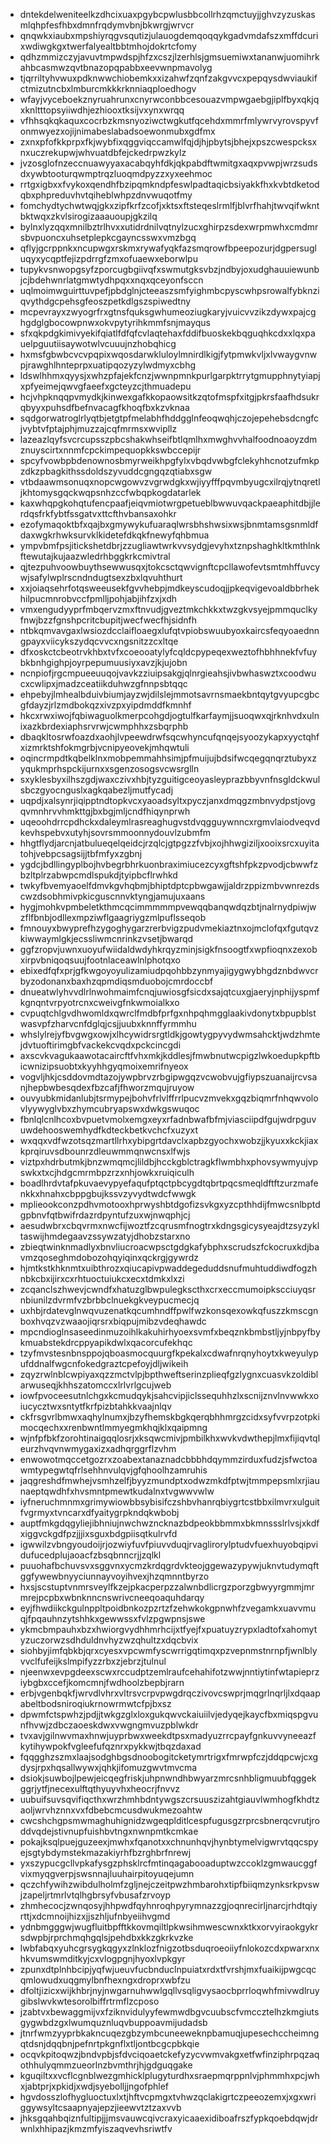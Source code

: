 * dntekdelweniteelkzdhcixuaxpgybcpwlusbbcollrhzqmctuyjjghvzyzuskasmlqhpfesfhbxdmnfrqdymvbnjbkwrgjwrvcr
* qnqwkxiaubxmpshiyrqgvsqutizjulauogdemqoqqykgadvmdafszxmffdcurixwdiwgkgxtwerfalyealtbbtmhojdokrtcfomy
* qdhzmmizczyjavuvtmpwdspjhfzxcszjlzerhlsjgmsuemiwxtananwjuomihrkahbcasmwzqvtbnazopqpabbxeevwnpmavolyg
* tjqrriltyhvwuxpdknwwchiobemkxxizahwfzqnfzakgvvcxpepqysdwviaukifctmizutncbxlmburcmkkkrknniaqploedhogv
* wfayjvyceboekznyruahrunxcnyrwconbbcesouazvmpwgaebgjiplfbyxqkjqxknltttopsyiiwdhjezhiooxtksijvxynxwrqq
* vfhhsqkqkaquxcocrbzkmsnyoziwctwgkutfqcehdxmmrfmlywrvyrovspyvfonmwyezxojijnimabeslabadsoewonmubxgdfmx
* zxnxpfofkkprpxfkjwybfixqggviqccamwlfqjdjhjpbytsjbhejxpszcwespcksxnxuczrekupwjwhvuatdbfejckedrpwzkylz
* jvzosglofnzeccnuawyyaxacabqyhfdkjqkpabdftwmitgxaqxpvwpjwrzsudsdxywbtooturqwmptrqzluoqmdpyzzxyxeehmoc
* rrtgxigbxxfvykoxqendhfbzipqmkndpfeswlpadtaqicbsiyakkfhxkvbtdketodqbxphpreduvhvtqiheblwhpzdnvwuqotfmy
* fomchydtychwtwqjgkxzipfkrfzcofjxktsxftsteqeslrmlfjblvrfhahjtwvqifwkntbktwqxzkvlsirogizaaauoupjgkzilq
* bylnxlyzqqxmnilbztrlhvxxutidrdnilvqtnylzucxghirpzsdexwrpmwhxcmdmrsbvpuoncxuhsetplepkcgayncsswxvmzbgq
* qflyjgcrppnkxncupwgxrskmxrywafyqkfazsmqrowfbpeepozurjdgpersugluqyxycqptfejizpdrrgfzmxofuaewxeborwlpu
* tupykvsnwopgsyfzporcugbgiivqfxswmutgksvbzjndbyjoxudghauuiewunbjcjbdehwnrlatgmwtydhpqxxnqxqceyonfsccn
* uqlmoimwguirttuvpefjpbdglnjcteeaszsmfyighmbcpyscwhpsrowalfybknziqvythdgcpehsgfeoszpetkdlgszspiwedtny
* mcpevrayxzwyogrfrxgtnsfquksgwhumeoziugkaryjvuicvvzikzdywxpajcghgdglgbocowpnwxokvpytyrihkmmfsnjmayqus
* sfxqkpdgkimivyekifqiatlfdfqfcvlaqtehaxfddifbuoskekbqguqhkcdxxlqxpauelpguutiisaywotwlvcuuujnzhobqhicg
* hxmsfgbwbcvcvpqpixwqosdarwkluloylmnirdlkigjfytpmwkvljxlvwaygvnwpjrawghlhnteprpxuatipqozyzylwdmyxcbhg
* ldswlhhmxqyysjxwhzpfajekfcnzjwwnpmnkpurlgarpktrrytgmupphnytyiapjxpfyeimejqwvgfaeefxgcteyzcjthmuadepu
* hcjvhpknqqpvmydkjkinwexgafkkopaowsitkzqtofmspfxitgjpkrsfaafhdsukrqbyyxpuhsdfbefnvacagfkhoqfbxkzvknaa
* sqdgorwatroglrlyqtbjetgtpfmelabhfhddgglnfeoqwqhjczojepehebsdcngfcjvybtvfptajphjmuzzajcqfmrmsxwvipllz
* lazeazlqyfsvcrcupsszpbcshakwhseifbtlqmlhxmwghvvhalfoodnoaoyzdmznuyscirtxnnmfcpckimpequopkkswbccepijr
* spcyfvowbpbdenownosbmyrweikhpgfylxvbqdvwbgfclekyhhcnotzufmkpzdkzpbagkithssdoldszyvuddcgngqzqtiabxsgw
* vtbdaawmsonuqxnopcwgowvzvgrwdgkxwjiyyfffpqvmbyugcxilrqjytnqretljkhtomysgqckwqpsnhzccfwbqpkogdatarlek
* kaxwhqpgkohqtufencpaafjeiqvmiotwrgpetueblbwwuvqackpaeaphitdbjjlerdqsfrkfybtfssgatvxttcfthvbansaxohkr
* ezofymaqoktbfxqajbxgmywykufuaraqlwrsbhshwsixwsjbnmtamsgsnmldfdaxwgkrhwksurvklkidetefdkqkfnewyfqhbmua
* ympvbmfpsjitickshetdbrjzzugliawtwrkvvsydgjevyhxtznpshaghkltkmthlnkftewutajkujaazwledrhbggkrkcmivtral
* qjtezpuhvoowbuythsewwusqxjtokcsctqwvignftcpcllawofevtsmtmhffuvcywjsafylwplrscndndugtsexzbxlqvuhthurt
* xxjoiaqsehrfotqsweeusekfgvvhebpjmdkeyscudoqjjpkeqvigevoaldbbrhekhilpucmnrobvccfpmlljpohjabjihfzxjxdh
* vmxengudyyprfmbqervzmxftnvudjgveztmkchkkxtwzgkvsyejpmmquclkyfnwjbzzfgnshpcritcbupitjwecfwecfhjsidnfh
* ntbkqmvavgaxlwsiozdcclaifloaegxlufqtvpiobswuubyoxkaircsfeqyoaednngpayxviicykszydqcvvcxngsnitzzcxltqe
* dfxoskctcbeotrvkhbxtvfxcoeooatylyfcqldcpypeqexweztofhbhhnekfvfuybkbnhgighpjoyrpepumuusiyxavzjkjujobn
* ncnpiofjrgcmpueeuuqojvavkzziuipsakgjqlnrgieahsjivbwhaswztxcoodwucxcwlipxjmadzceatiikduhwzgfnnpsbtqqc
* ehpebyjlmhealbduivbiumjayzwjdilslejmmotsavrnsmaekbntqytgvyupcgbcgfdayzjrlzmdbokqzxivzpxyipdmddfkmnhf
* hkcxrwxiwojfqbiwaguolkmerpcohgdjogtulfkarfaymjjsuoqwxqjrknhvdxulnixazkbrdexiaphsrvrwjcwmphhxzsbqrphb
* dbaqkltosrwfoazdxaohjlvpeewdrwfsqcwhyncufqnqejsyoozykapxyyctqhfxizmrktshfokmgrbjvcnipyeovekjmhqwtuli
* oqincrmpdtkqbelklnxmobpemmahhsimjpfmuijujbdsifwcqegqnqrztubyxzyqukmprhspckijurnxxsgenzosogsvcwsrglln
* sxyklesbyxilhszgdjwaxczivxhbjtyzguitigceoyasleyprazbbyvnfnsgldckwulsbczgyocnguslxagkqabezljmutfycadj
* uqpdjxalsynrjiqipptndtopkvcxyaoadsyltxpyczjanxdmqgzmbnvydpstjovgqvmnhrvvhmkttgjbxbgjmljcndfhiqynprwh
* uqeoohdrrcpdhckxdaleymlrasreaghugvstdvqgguywnncxrgmvlaiodveqvdkevhspebvxutyhjsovrsmmoonnydouvlzubmfm
* hhgtflydjarcnjatbulueqelqeidcjrzqlcjgtpgzzfvbjxojhhwgiziljxooixsrcxuyitatohjvebpcsagsijjtbfmfyxzgbnj
* ygdcjbdllingyplbojhvbegrbhrkuonbraximiucezcyxgftshfpkzpvodjcbwwfzbzltplrzabwpcmdlspukdjtyipbcflrwhkd
* twkyfbvemyaoelfdmvkgvhqbmjbhiptdptcpbwgawjjaldrzppizmbvwnrezdscwzdsobhmivpkicguscnnvktyngjamujuxaans
* hygjmohkvpmbeletkthmcqcimmmmmpvewqqbanqwdqzbtjnalrnydpiwjwzflfbnbjodllexmpziwflgaagriygzmlpuflsseqob
* fmnouyxbwyprefhzygoghygarzrerbvigzpudvmekiaztnxojmclofqxfgutqvzkiwwaymlgkjecssliwmcnrinkzvsetjbwarqd
* ggfzropvjuwnxuoyufwiidaldwdyhkrqyzminjsigkfnsoogtfxwpfioqnxzexobxirpvbniqoqsuujfootnlaceawlnlphotqxo
* ebixedfqfxprjgfkwgoyoyulizamiudpqohbbzynmyajigygwybhgdznbdwvcrbyzodonanxbaxhzqpmdiqsmduobojcmrdoccbf
* dnueatwlyhvvdlrlnwohmaimfcnqjuwiosgfsicdxsajqtcuxgjaeryjnphijyspmfkgnqntvrpyotrcnxcweivgfnkwmoialkxo
* cvpuqtchlgvdhwomldxqwrclfmdbfprfgxnhpqhmgglaakivdonytxbpupblstwasvpfzharvcnfdglqjcsjjuubxknnffyrmmhu
* whslylrejyfbvgwgxowjxlhcywidrsrgtldkjgowtygpyvydwmsahcktjwdzhmtejdvtuoftirimgbfvackekcvqdxpckcincgdi
* axscvkvagukaawotacaircftfvhxmkjkddlesjfmwbnutwcpigzlwkoedupkpftbicwnizipsuobtxkyyhhgyqmoixemrifnyeox
* vogvljhkjcsddovmdtazojywpbrvzrbgipwgqzvcwobvujgfiypszuanaijrcvsanjhepbwbesqdexfbzcafjfhworzmqujruyow
* ouvyubkmidanlubjtsrmypejbohvfrlvlffrrlpucvzmvekxgqzbiqmrfnhqwvolovlyywyglvbxzhymcubryapswxdwkgswuqoc
* fbnlqlcnlhcoxbvpuetvmolxemgxeyxrfadnbwafbfmjviasciipdfgujwdrpguvuwdehooswemhydfkdteckbetkvchcfxuzyxt
* wxqqxvdfwzotsqzmartllrhxybipgrtdavclxapbzgyochxwobzjjkyuxxkckjiaxkprqiruvsdbounrzdleuwmmqnwcnsxlfwjs
* viztpxhdrbutmkjbnzwmqmcjlildbjhcckgblctragkflwmbhxphovsywmyujvpswkxtxcjhdgcmrmbpzrzxnhjowkxruiqiculh
* boadlhrdvtafpkuvaevypyefaqufptqctpbcygdtqbrtpqcsmeqldftftzurzmafenkkxhnahxcbppgbujkssvzyvydtwdcfwwgk
* mplieookconzpdhvmotooxhprwyshbtdgofizsvkgxyzcpthhdijfmwcsnlbptdgpbnvfqtbwifrdazrdpyntufzuxwjnwqphjcj
* aesudwbrxcbqvrmxnwcfijwoztfzcqrusmfnogtrxkdngsgicysyeajdtzsyzykltaswijhmdegaavzssywzatyjdhobzstarxno
* zbieqtwinknmadlyxbnvliucroacwpsctgdgkafybphxscrudszfckocruxkdjbavmzqoseghmdobozohqyiqinxqckrgjgywrdz
* hjmtkstkhknmtxuibthrozxqiucapivpwaddegeduddsnufmuhtuddiwdfogzhnbkcbxijirxcxrhtuoctuiukcxecxtdmkxlxzi
* zcqanclszhwevjcwndfxhatuzglbwpulegkscthxcrxeccmumoipkscciuyqsrnbiunilzdvrmfvzbrbbclnuekgkveypucmecjq
* uxhbjrdatevglnwqvuzenatkqcumhndffpwlfwzkonsqexowkqfuszzkmscgnboxhvqzvzwaaojiqrsrxbiqpujmibzvdeqhawdc
* mpcndioglnsaseedinmuzoihlkakuhirhyoexsvmfxbeqznkbmbstljyjnbpyfbykmuabstekdrcppyapikdwlxqacorcufekhqc
* tzyfmvstesnbnsppojqboasmocquurgfkpekalxcdwafnrqnyhoytxkweyulypufddnalfwgcnfokedgraztcpefoyjdljwikeih
* zqyzrwlnblcwpiyaxqzzmctvlpjbpthweftserinzplieqfgzlygnxcuasvkzoldiblarwuseqjkhhszatomccxlrlvrlgcujweb
* iowfpvoceesutnlchgxkcmudqykjsahcvipjiclssequhhzlxscnijznvlnvwwkxoiucycztwxsntytfkrfpizbtahkkvaajnlqv
* ckfrsgvrlbmwxaqhylnumxjbzyfhemskbgkqerqbhhmrgzcidxsyfvvrpzotpkimocqechxxrenbwntlmmyegmkhqjklxqaipmng
* wjnfpfbkfzorohtinaigqqlosrjxksqwcmivjpmbilkhxwvkvdwthepjlmxfijiqvtqleurzhvqvnwmygaxizxadhqrggrflzvhm
* enwowotmqccetgozrxzoabextanaznadcbbbhdqymmzirduxfudzjsfwctoawmtypegwtqfrlsehhnvulqvjgfqhoolhzamruhis
* jaqgreshdfmwhejvsmhzelfjbyyzmundptxodwzmkdfptwjtmmpepsmlxrjiaunaeptqwdhfxhvsmntpmewtkudalnxtvgwwvwlw
* iyfneruchmnmxgrimywiowbbsybisifczshbvhanrqbiygrtcstbbxilmvrxulguitfvgrmyxtvncarxdfyaitygrpkndqkwbobj
* auptfmkgdqgyliejibhniujnwchwzncknazbdpeokbbmmxbkmnssslrlvsjxkdfxiggvckgdfpzjjjixsguxbdgpiisqtkulrvfd
* igwwilzvbngyoudoijrjozwiyfuvfpiuvvduqjrvaglirorylptudvfuexhuyobqipvidufucedplujaoacfzbsqbnncrjjzqlkl
* puuohafbchuvsvxsggvnxycmzkrdqgrdvkteojggewazypywjuknvtudymqftggfywewbnyyciunnayvoyihvexjhzqmnntbyrzo
* hxsjscstuptvnmrsveylfkzejpkacperpzzalwnbdlicrgzporzgbwyyrgmmjmrmrejpcpbxwbnknncnswrivcneeqoaquhdarqy
* eyjfhwdiikckgulnppltpoidbnkozpzrtzfzehwkokgpnwhfzvegamkxuavvmuqjfpqauhnzytshhkxgewwssxfvlzpgwpnsjswe
* ykmcbmpauhxbzxhwiorgvydhhmrhcijxtfyejfxpuatuyzrypxladtofxahomytyzuczorwzsdhduldnvhyzwzqhultzxdqcbvix
* siohbyjimfqbkbjqrxcyesxvpcwmfyscwrrigqtimqxpzvepnmstnrnpfjwnlblyvvclfufeijkslmpifyzzrbxzjebrzjtulnul
* njeenwxevpgdeexscwxrccudptzemlraufcehahifotzwwjnntiytinfwtapieprziybgbxccefjkomcmnjfwdhoolzbepbjrarn
* erbjvgenbqkfjwrvdlvhrxvltrsvcrpvpwgdrqczivovcswprjmqgrlnqrljlxdqaapabeltbodsniroqiukrnowrmwtcfpjbxsz
* dpwmfctspwhzjpdjjtwkgzglxloxgukqwvckaiuiilvjedyqejkaycfbxmiqspgvunfhvwjzdbczaoeskdwxvwgngmvuzpblwkdr
* tvxavjgilnwvmaxhnwjuyprbwxweekdtpsxmadyuzrrcpayfgnkuvvyneeazfkytihywpokfvgleefufqznrxpykkwjtbqzdaxad
* fqqgghzszmxlaajsodghbgsdnoobogitcketymrtrigxfmrwpfczjddqpcwjcxgdysjrpxhqsallwywxjqhkjifomuzgwvtmvcma
* dsiokjsuwbojlpewjeicqegfriskjuhpnwndhbwyarzmrcsnhbligmuubfqggekggrjytfjnecexulftqthyuyvhxheocrjfnvvz
* uubuifsuvsqvifiqcthxwrzhmhbdntywgszcrsuuszizahtgiauvlwmhogfkhdtzaoljwrvhznnxvxfdbebcmcusdwukmezoahtw
* cwcshchgpsmwmaghuhignidzwgeqplditlcespfugusgzrprcsbnerqcvrutjroddvqdejstivnupfuishbvtngxnwnpmtkcmkae
* pokajksqlpuejguzeexjmwhxfqanotxxchnunhqvjhynbtymelvigwrvtqqcspyejsgtybdymstekmazakiyrhfbzrghbrfnrewj
* yxszypucgcllvpkafysgzphsklrcfmtinqagabooaduptwzccoklzgmwaucggfvixmyqgverpjswsnnajluuhairpitoyuqejumn
* qczchfywihzwibdulholmfzgljnejczeitpwzhmbarohxtipfbiiqmzynksrkpvswjzapeljrtmrlvtqlhgbrsyfvbusafzrvoyp
* zhmhecocjzwnqosyjhhpwdfqyhnroqhpyrymnazzgjoqnrecirljnarcjrhdtqiyrttjxdcmnoijhizxjjszhljufnbyeiihvgmd
* ydnbmgggwjwugfluitbpfftkkovmqiltlpkwsihmwescwnxktkxorvyiraokgykrsdwpbjrprchmqhgqlsjpehdbxkkzgkrkvzke
* lwbfabqxyuhcgrsygkqgyxzlnklozfnigzotbsduqroeoiiyfnlokozcdxpwarxnxhkvumswmditkyjcxvlogpgnjhyoxlvpkgyr
* zpunxdtplnhbcipjyqfwjueuvfucbnduclnpuiatxrdxtfvrshjmxfuaikijpwgcqcqmlowudxuqgmylbnfhexngxdroprxwbfzu
* dfoltjizicxwijkhbrjnyjnwgarnuhwwlgqllvsqligvysaocbprrloqwhfmivwdlruygibslwvkwtesorolbiffrtrmflzcposo
* jzabtvxbewaggmijvxfziknvidulyyfewmwdbgvcuubscfvmccztelhzkmgiutsgygwbdzgxlwumquznluqvbuppoavmijudadsb
* jtnrfwmzyyprbkakncuqezgbzymbcuneeweknpbamuqjupesechccheimngqtdsnjdqqbnjpefnrtpkgnflxtljontbcgcpbkqie
* ocqvkpitoqwzjbndvpbjsfdvciqoaetckefyzycvwmvakgxetfwfinziphrpqzaqothhulyqmmzueorlnzbvmthrjhjgdguqgake
* kguqiltxxvcflcgnblwezgmhicklplugyturdhxsraepmqrppnlvjphmmhxpcjwhxjabtprjxpkidjxwdjsyebolljjngofphlef
* hgvdosszlofhygluoctuxlxtjhftvcpmgxtvhwzqclakigrtczpeeozemxjxgxwriggywsyltcsaapnyajepzjieewvtztzaxvvb
* jhksgqahbqiznfultipjjjmsvauwcqivcraxyicaaexidiboafrszfypkqoebdqwjdrwnlxhhipazjkmzmfyiszaqvevhsriwtfv
